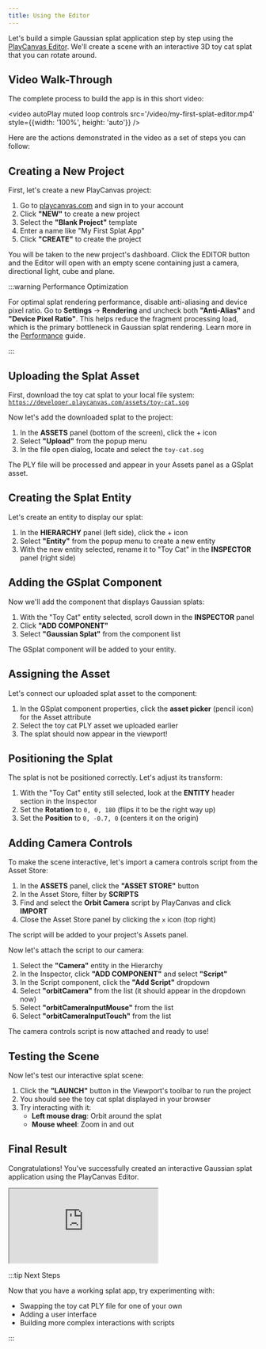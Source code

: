 ```yaml
---
title: Using the Editor
---
```


Let's build a simple Gaussian splat application step by step using the [PlayCanvas Editor](/user-manual/editor). We'll create a scene with an interactive 3D toy cat splat that you can rotate around.

## Video Walk-Through

The complete process to build the app is in this short video:

<video autoPlay muted loop controls src='/video/my-first-splat-editor.mp4' style={{width: '100%', height: 'auto'}} />

Here are the actions demonstrated in the video as a set of steps you can follow:

## Creating a New Project

First, let's create a new PlayCanvas project:

1. Go to [playcanvas.com](https://playcanvas.com) and sign in to your account
2. Click **"NEW"** to create a new project
3. Select the **"Blank Project"** template
4. Enter a name like "My First Splat App"
5. Click **"CREATE"** to create the project

You will be taken to the new project's dashboard. Click the EDITOR button and the Editor will open with an empty scene containing just a camera, directional light, cube and plane.

:::warning Performance Optimization

For optimal splat rendering performance, disable anti-aliasing and device pixel ratio. Go to **Settings** → **Rendering** and uncheck both **"Anti-Alias"** and **"Device Pixel Ratio"**. This helps reduce the fragment processing load, which is the primary bottleneck in Gaussian splat rendering. Learn more in the [Performance](../engine-features/performance.md) guide.

:::

## Uploading the Splat Asset

First, download the toy cat splat to your local file system: [`https://developer.playcanvas.com/assets/toy-cat.sog`](https://developer.playcanvas.com/assets/toy-cat.sog)

Now let's add the downloaded splat to the project:

1. In the **ASSETS** panel (bottom of the screen), click the + icon
2. Select **"Upload"** from the popup menu
3. In the file open dialog, locate and select the `toy-cat.sog`

The PLY file will be processed and appear in your Assets panel as a GSplat asset.

## Creating the Splat Entity

Let's create an entity to display our splat:

1. In the **HIERARCHY** panel (left side), click the + icon
2. Select **"Entity"** from the popup menu to create a new entity
3. With the new entity selected, rename it to "Toy Cat" in the **INSPECTOR** panel (right side)

## Adding the GSplat Component

Now we'll add the component that displays Gaussian splats:

1. With the "Toy Cat" entity selected, scroll down in the **INSPECTOR** panel
2. Click **"ADD COMPONENT"**
3. Select **"Gaussian Splat"** from the component list

The GSplat component will be added to your entity.

## Assigning the Asset

Let's connect our uploaded splat asset to the component:

1. In the GSplat component properties, click the **asset picker** (pencil icon) for the Asset attribute
2. Select the toy cat PLY asset we uploaded earlier
3. The splat should now appear in the viewport!

## Positioning the Splat

The splat is not be positioned correctly. Let's adjust its transform:

1. With the "Toy Cat" entity still selected, look at the **ENTITY** header section in the Inspector
2. Set the **Rotation** to `0, 0, 180` (flips it to be the right way up)
3. Set the **Position** to `0, -0.7, 0` (centers it on the origin)

## Adding Camera Controls

To make the scene interactive, let's import a camera controls script from the Asset Store:

1. In the **ASSETS** panel, click the **"ASSET STORE"** button
2. In the Asset Store, filter by **SCRIPTS**
3. Find and select the **Orbit Camera** script by PlayCanvas and click **IMPORT**
4. Close the Asset Store panel by clicking the `x` icon (top right)

The script will be added to your project's Assets panel.

Now let's attach the script to our camera:

1. Select the **"Camera"** entity in the Hierarchy
2. In the Inspector, click **"ADD COMPONENT"** and select **"Script"**
3. In the Script component, click the **"Add Script"** dropdown
4. Select **"orbitCamera"** from the list (it should appear in the dropdown now)
5. Select **"orbitCameraInputMouse"** from the list
6. Select **"orbitCameraInputTouch"** from the list

The camera controls script is now attached and ready to use!

## Testing the Scene

Now let's test our interactive splat scene:

1. Click the **"LAUNCH"** button in the Viewport's toolbar to run the project
2. You should see the toy cat splat displayed in your browser
3. Try interacting with it:
   - **Left mouse drag**: Orbit around the splat
   - **Mouse wheel**: Zoom in and out

## Final Result

Congratulations! You've successfully created an interactive Gaussian splat application using the PlayCanvas Editor.

<div className="iframe-container">
    <iframe src="https://playcanv.as/e/p/N0FSHHVn/" title="My First Splat" allow="camera; microphone; xr-spatial-tracking; fullscreen" allowfullscreen></iframe>
</div>

:::tip Next Steps

Now that you have a working splat app, try experimenting with:

- Swapping the toy cat PLY file for one of your own
- Adding a user interface
- Building more complex interactions with scripts

:::
